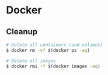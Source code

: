 # Docker

## Cleanup

```bash
# Delete all containers (and volumes)
$ docker rm -vf $(docker ps -aq)

# Delete all images
$ docker rmi -f $(docker images -aq)
```
